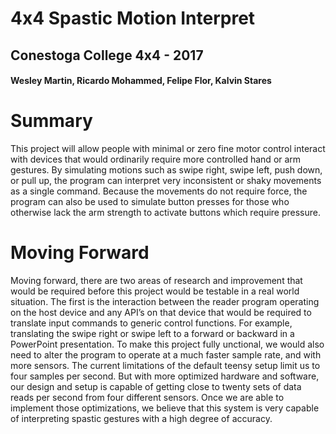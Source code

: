 # 4x4 Spastic Motion Interpret
## Conestoga College 4x4 - 2017

#### Wesley Martin, Ricardo Mohammed, Felipe Flor, Kalvin Stares

# Summary
This project will allow people with minimal or zero fine motor control interact with devices 
that would ordinarily require more controlled hand or arm gestures. By simulating motions such
as swipe right, swipe left, push down, or pull up, the program can interpret very inconsistent 
or shaky movements as a single command. Because the movements do not require force, the program 
can also be used to simulate button presses for those who otherwise lack the arm strength to activate 
buttons which require pressure.

# Moving Forward
Moving forward, there are two areas of research and improvement that would be required before this 
project would be testable in a real world situation. The first is the interaction between the
reader program operating on the host device and any API’s on that device that would be required 
to translate input commands to generic control functions. For example, translating the swipe right 
or swipe left to a forward or backward in a PowerPoint presentation. To make this project fully 
unctional, we would also need to alter the program to operate at a much faster sample rate, and 
with more sensors. The current limitations of the default teensy setup limit us to four samples 
per second. But with more optimized hardware and software, our design and setup is capable of 
getting close to twenty sets of data reads per second from four different sensors. Once we are 
able to implement those optimizations, we believe that this system is very capable of interpreting 
spastic gestures with a high degree of accuracy.
